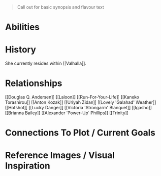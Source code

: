 > Call out for basic synopsis and flavour text

# Abilities

# History

She currently resides within [[Valhalla]].
# Relationships
[[Douglas Q. Andersen]]
[[Laloon]]
[[Run-For-Your-Life]]
[[Kaneko Torashirou]]
[[Anton Kozak]]
[[Uriyah Zidan]]
[[Lovely 'Galahad' Weather]]
[[Hotshot]]
[[Lucky Danger]]
[[Victoria 'Strongarm' Blanquet]]
[[Igasho]]
[[Brianna Bailey]]
[[Alexander 'Power-Up' Phillips]]
[[Trinity]]
# Connections To Plot / Current Goals

# Reference Images / Visual Inspiration